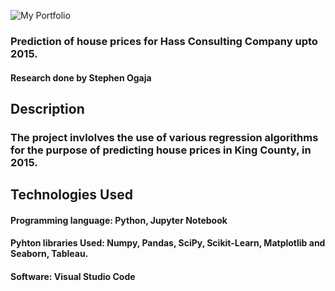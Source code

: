 ![My Portfolio](https://github.com/stogaja/Python-ML-Projects/blob/main/Regression%20with%20Hass%20Consulting%20Company/house.jpeg)

### Prediction of house prices for Hass Consulting Company upto 2015.

#### Research done by Stephen Ogaja

## Description

### The project invlolves the use of various regression algorithms for the purpose of predicting house prices in King County, in 2015.

## Technologies Used

#### Programming language: Python, Jupyter Notebook

#### Pyhton libraries Used: Numpy, Pandas, SciPy, Scikit-Learn, Matplotlib and Seaborn, Tableau.

#### Software: Visual Studio Code
